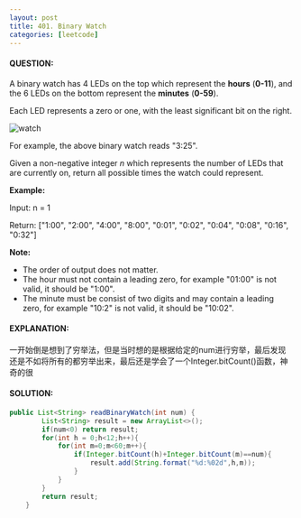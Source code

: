 ```yaml
---
layout: post
title: 401. Binary Watch
categories: [leetcode]
---
```


#### QUESTION:

A binary watch has 4 LEDs on the top which represent the **hours** (**0-11**), and the 6 LEDs on the bottom represent the **minutes** (**0-59**).

Each LED represents a zero or one, with the least significant bit on the right.

![watch](https://upload.wikimedia.org/wikipedia/commons/8/8b/Binary_clock_samui_moon.jpg)

For example, the above binary watch reads "3:25".

Given a non-negative integer *n* which represents the number of LEDs that are currently on, return all possible times the watch could represent.

**Example:**

Input: n = 1

Return: ["1:00", "2:00", "4:00", "8:00", "0:01", "0:02", "0:04", "0:08", "0:16", "0:32"]

**Note:**

- The order of output does not matter.
- The hour must not contain a leading zero, for example "01:00" is not valid, it should be "1:00".
- The minute must be consist of two digits and may contain a leading zero, for example "10:2" is not valid, it should be "10:02".



#### EXPLANATION:

一开始倒是想到了穷举法，但是当时想的是根据给定的num进行穷举，最后发现还是不如将所有的都穷举出来，最后还是学会了一个Integer.bitCount()函数，神奇的很

#### SOLUTION:

```java
public List<String> readBinaryWatch(int num) {
        List<String> result = new ArrayList<>();
        if(num<0) return result;
        for(int h = 0;h<12;h++){
            for(int m=0;m<60;m++){
                if(Integer.bitCount(h)+Integer.bitCount(m)==num){
                    result.add(String.format("%d:%02d",h,m));
                }
            }
        }
        return result;
    }
```



